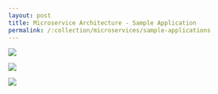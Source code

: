 ```yaml
---
layout: post
title: Microservice Architecture - Sample Application
permalink: /:collection/microservices/sample-applications
---
```


![]({{site.cdn}}/webservices/microservices/microservices-virtual-network.png)

![]({{site.cdn}}/webservices/microservices/microservices-architecture-example-1.png)

![]({{site.cdn}}/webservices/microservices/microservices-architecture-example-2.png)
